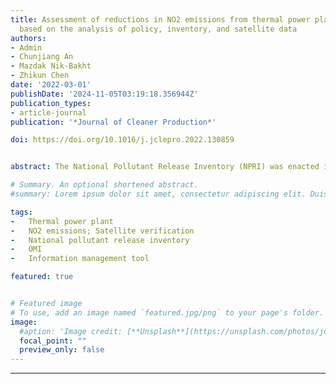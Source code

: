 ```yaml
---
title: Assessment of reductions in NO2 emissions from thermal power plants in Canada
  based on the analysis of policy, inventory, and satellite data
authors:
- Admin
- Chunjiang An
- Mazdak Nik-Bakht
- Zhikun Chen
date: '2022-03-01'
publishDate: '2024-11-05T03:19:18.356944Z'
publication_types:
- article-journal
publication: '*Journal of Cleaner Production*'

doi: https://doi.org/10.1016/j.jclepro.2022.130859


abstract: The National Pollutant Release Inventory (NPRI) was enacted in Canada as an information management tool under federal administration to assist in identifying the amount of point pollution sources. This study demonstrates an approach to combining on-ground air pollutant emission inventory (i.e., NPRI) with satellite monitoring data to verify the impact on overall air pollution of implementing policies to reduce emissions from power plants. As demonstrated by the satellite observations, the decreasing column density in satellite NO2 hot spots was obvious in some Canadian provinces, especially in Ontario, where total on-site NO2 releases from all types of power plants decreased by 98.4% and the total value of TVCDs of NO2 in the corresponding area saw a 70.5% decrease over the period of study (i.e., 2008 to 2017). With the advances brought by these direct and indirect demand-pull policies, coal-fired plants are being rapidly phased out in Canada, and this trend is projected to become more pronounced in future years. This study provides insights into developing a verification method that uses digital and visual methods to characterize the changes in emissions concentration in the area surrounding an emission source as a result of emission reduction policies and incentives. Combining numerical data from an inventory tool with pollutant concentration thresholds at the geographical level can be helpful for monitoring emission reduction performance.

# Summary. An optional shortened abstract.
#summary: Lorem ipsum dolor sit amet, consectetur adipiscing elit. Duis posuere tellus ac convallis placerat. Proin tincidunt magna sed ex sollicitudin condimentum.

tags:
-	Thermal power plant
-	NO2 emissions; Satellite verification
-	National pollutant release inventory
-	OMI
-	Information management tool

featured: true


# Featured image
# To use, add an image named `featured.jpg/png` to your page's folder. 
image:
  #aption: 'Image credit: [**Unsplash**](https://unsplash.com/photos/jdD8gXaTZsc)'
  focal_point: ""
  preview_only: false
---
```

---
